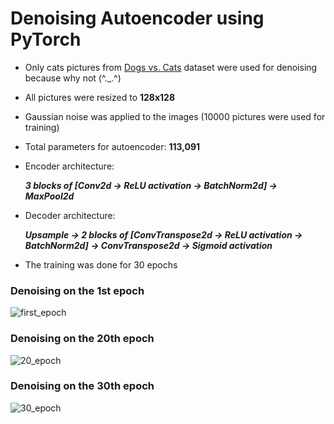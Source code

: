 # Denoising Autoencoder using PyTorch
- Only cats pictures from [Dogs vs. Cats](https://www.kaggle.com/c/dogs-vs-cats/data) dataset were used for denoising because why not (^._.^)
- All pictures were resized to __128x128__
- Gaussian noise was applied to the images (10000 pictures were used for training)
- Total parameters for autoencoder: __113,091__
- Encoder architecture:

  ___3 blocks of [Conv2d -> ReLU activation -> BatchNorm2d] -> MaxPool2d___ 
- Decoder architecture:

  ___Upsample -> 2 blocks of [ConvTranspose2d -> ReLU activation -> BatchNorm2d] -> ConvTranspose2d -> Sigmoid activation___
- The training was done for 30 epochs

### Denoising on the 1st epoch 
![first_epoch](https://user-images.githubusercontent.com/88561819/139597149-c3bd76dc-8704-460d-98ac-8f92a26ea584.jpg)

### Denoising on the 20th epoch 
![20_epoch](https://user-images.githubusercontent.com/88561819/139597174-84c652d1-32ba-46c7-a30e-5b8c1ef398fd.jpg)

### Denoising on the 30th epoch 
![30_epoch](https://user-images.githubusercontent.com/88561819/139597784-72163f51-37b4-45ea-94a6-1c8f9cefa975.jpg)
